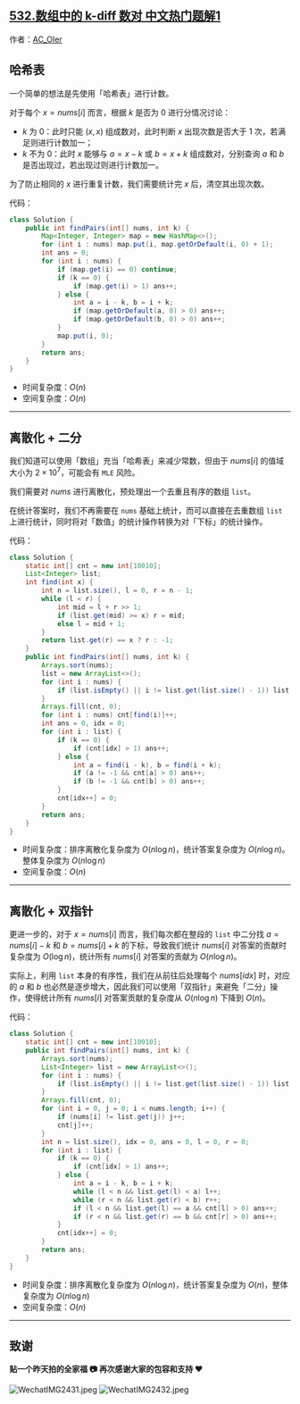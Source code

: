 ## [532.数组中的 k-diff 数对 中文热门题解1](https://leetcode.cn/problems/k-diff-pairs-in-an-array/solutions/100000/by-ac_oier-ap3v)

作者：[AC_OIer](https://leetcode.cn/u/AC_OIer)

## 哈希表

一个简单的想法是先使用「哈希表」进行计数。

对于每个 $x = nums[i]$ 而言，根据 $k$ 是否为 $0$ 进行分情况讨论：

* $k$ 为 $0$：此时只能 $(x, x)$ 组成数对，此时判断 $x$ 出现次数是否大于 $1$ 次，若满足则进行计数加一；
* $k$ 不为 $0$：此时 $x$ 能够与 $a = x - k$ 或 $b = x + k$ 组成数对，分别查询 $a$ 和 $b$ 是否出现过，若出现过则进行计数加一。

为了防止相同的 $x$ 进行重复计数，我们需要统计完 $x$ 后，清空其出现次数。

代码：
```Java []
class Solution {
    public int findPairs(int[] nums, int k) {
        Map<Integer, Integer> map = new HashMap<>();
        for (int i : nums) map.put(i, map.getOrDefault(i, 0) + 1);
        int ans = 0;
        for (int i : nums) {
            if (map.get(i) == 0) continue;
            if (k == 0) {
                if (map.get(i) > 1) ans++;
            } else {
                int a = i - k, b = i + k;
                if (map.getOrDefault(a, 0) > 0) ans++;
                if (map.getOrDefault(b, 0) > 0) ans++;
            }
            map.put(i, 0);
        }
        return ans;
    }
}
```
* 时间复杂度：$O(n)$
* 空间复杂度：$O(n)$

---

## 离散化 + 二分

我们知道可以使用「数组」充当「哈希表」来减少常数，但由于 $nums[i]$ 的值域大小为 $2 \times 10^7$，可能会有 `MLE` 风险。

我们需要对 $nums$ 进行离散化，预处理出一个去重且有序的数组 `list`。

在统计答案时，我们不再需要在 `nums` 基础上统计，而可以直接在去重数组 `list` 上进行统计，同时将对「数值」的统计操作转换为对「下标」的统计操作。

代码：
```Java []
class Solution {
    static int[] cnt = new int[10010];
    List<Integer> list;
    int find(int x) {
        int n = list.size(), l = 0, r = n - 1;
        while (l < r) {
            int mid = l + r >> 1;
            if (list.get(mid) >= x) r = mid;
            else l = mid + 1;
        }
        return list.get(r) == x ? r : -1;
    }
    public int findPairs(int[] nums, int k) {
        Arrays.sort(nums);
        list = new ArrayList<>();
        for (int i : nums) {
            if (list.isEmpty() || i != list.get(list.size() - 1)) list.add(i);
        }
        Arrays.fill(cnt, 0);
        for (int i : nums) cnt[find(i)]++;
        int ans = 0, idx = 0;
        for (int i : list) {
            if (k == 0) {
                if (cnt[idx] > 1) ans++;
            } else {
                int a = find(i - k), b = find(i + k);
                if (a != -1 && cnt[a] > 0) ans++;
                if (b != -1 && cnt[b] > 0) ans++;
            }
            cnt[idx++] = 0;
        }
        return ans;
    }
}
```
* 时间复杂度：排序离散化复杂度为 $O(n\log{n})$，统计答案复杂度为 $O(n\log{n})$。整体复杂度为 $O(n\log{n})$
* 空间复杂度：$O(n)$

---

## 离散化 + 双指针

更进一步的，对于 $x = nums[i]$ 而言，我们每次都在整段的 `list` 中二分找 $a = nums[i] - k$ 和 $b = nums[i] + k$ 的下标，导致我们统计 $nums[i]$ 对答案的贡献时复杂度为 $O(\log{n})$，统计所有 $nums[i]$ 对答案的贡献为 $O(n\log{n})$。

实际上，利用 `list` 本身的有序性，我们在从前往后处理每个 $nums[idx]$ 时，对应的 $a$ 和 $b$ 也必然是逐步增大，因此我们可以使用「双指针」来避免「二分」操作，使得统计所有 $nums[i]$ 对答案贡献的复杂度从 $O(n\log{n})$ 下降到 $O(n)$。

代码：
```Java []
class Solution {
    static int[] cnt = new int[10010];
    public int findPairs(int[] nums, int k) {
        Arrays.sort(nums);
        List<Integer> list = new ArrayList<>();
        for (int i : nums) {
            if (list.isEmpty() || i != list.get(list.size() - 1)) list.add(i);
        }
        Arrays.fill(cnt, 0);
        for (int i = 0, j = 0; i < nums.length; i++) {
            if (nums[i] != list.get(j)) j++;
            cnt[j]++;
        }
        int n = list.size(), idx = 0, ans = 0, l = 0, r = 0;
        for (int i : list) {
            if (k == 0) {
                if (cnt[idx] > 1) ans++;
            } else {
                int a = i - k, b = i + k;
                while (l < n && list.get(l) < a) l++;
                while (r < n && list.get(r) < b) r++;
                if (l < n && list.get(l) == a && cnt[l] > 0) ans++;
                if (r < n && list.get(r) == b && cnt[r] > 0) ans++;
            }
            cnt[idx++] = 0;
        }
        return ans;
    }
}
```
* 时间复杂度：排序离散化复杂度为 $O(n\log{n})$，统计答案复杂度为 $O(n)$，整体复杂度为 $O(n\log{n})$
* 空间复杂度：$O(n)$

---

## 致谢

**贴一个昨天拍的全家福 📷 再次感谢大家的包容和支持 ❤️**

![WechatIMG2431.jpeg](https://pic.leetcode-cn.com/1655345342-Ugbnxv-WechatIMG2431.jpeg)
![WechatIMG2432.jpeg](https://pic.leetcode-cn.com/1655345342-pCsAyT-WechatIMG2432.jpeg)
